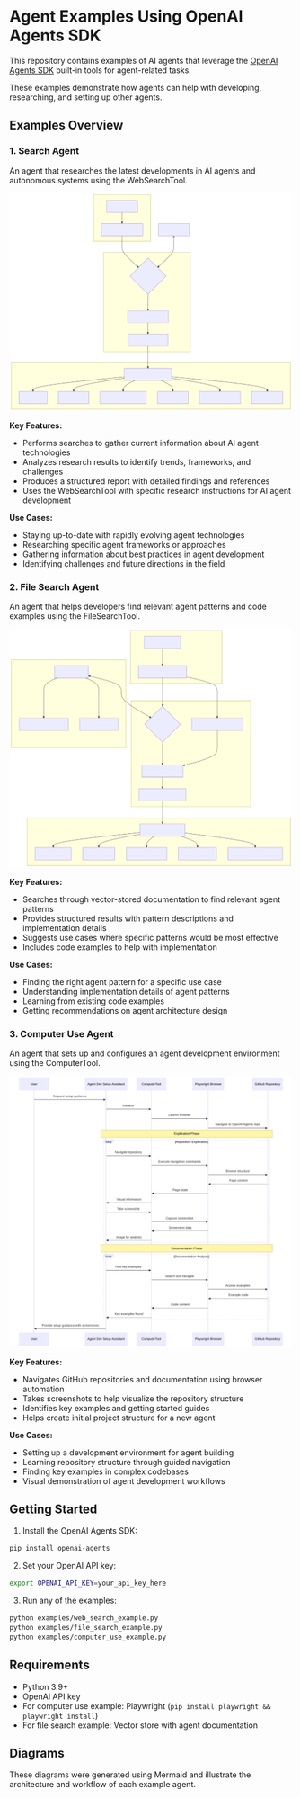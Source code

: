 # Agent Examples Using OpenAI Agents SDK

This repository contains examples of AI agents that leverage the [OpenAI Agents SDK](https://openai.github.io/openai-agents-python/) built-in tools for agent-related tasks. 

These examples demonstrate how agents can help with developing, researching, and setting up other agents.

## Examples Overview

### 1. Search Agent

An agent that researches the latest developments in AI agents and autonomous systems using the WebSearchTool.

<picture>
  <source media="(prefers-color-scheme: dark)" srcset="diagrams/web_search_diagram_dark">
  <img src="diagrams/web_search_diagram_light.svg" alt="Search Agent Diagram">
</picture>

**Key Features:**
- Performs searches to gather current information about AI agent technologies
- Analyzes research results to identify trends, frameworks, and challenges
- Produces a structured report with detailed findings and references
- Uses the WebSearchTool with specific research instructions for AI agent development

**Use Cases:**
- Staying up-to-date with rapidly evolving agent technologies
- Researching specific agent frameworks or approaches
- Gathering information about best practices in agent development
- Identifying challenges and future directions in the field

### 2. File Search Agent

An agent that helps developers find relevant agent patterns and code examples using the FileSearchTool.

<picture>
  <source media="(prefers-color-scheme: dark)" srcset="diagrams/file_search_diagram_dark">
  <img src="diagrams/file_search_diagram_light.svg" alt="File Search Agent Diagram">
</picture>

**Key Features:**
- Searches through vector-stored documentation to find relevant agent patterns
- Provides structured results with pattern descriptions and implementation details
- Suggests use cases where specific patterns would be most effective
- Includes code examples to help with implementation

**Use Cases:**
- Finding the right agent pattern for a specific use case
- Understanding implementation details of agent patterns
- Learning from existing code examples
- Getting recommendations on agent architecture design

### 3. Computer Use Agent

An agent that sets up and configures an agent development environment using the ComputerTool.

<picture>
  <source media="(prefers-color-scheme: dark)" srcset="diagrams/computer_use_diagram_dark">
  <img src="diagrams/computer_use_diagram_light.svg" alt="Search Agent Diagram">
</picture>

**Key Features:**
- Navigates GitHub repositories and documentation using browser automation
- Takes screenshots to help visualize the repository structure
- Identifies key examples and getting started guides
- Helps create initial project structure for a new agent

**Use Cases:**
- Setting up a development environment for agent building
- Learning repository structure through guided navigation
- Finding key examples in complex codebases
- Visual demonstration of agent development workflows

## Getting Started

1. Install the OpenAI Agents SDK:
```bash
pip install openai-agents
```

2. Set your OpenAI API key:
```bash
export OPENAI_API_KEY=your_api_key_here
```

3. Run any of the examples:
```bash
python examples/web_search_example.py
python examples/file_search_example.py
python examples/computer_use_example.py
```

## Requirements

- Python 3.9+
- OpenAI API key
- For computer use example: Playwright (`pip install playwright && playwright install`)
- For file search example: Vector store with agent documentation

## Diagrams

These diagrams were generated using Mermaid and illustrate the architecture and workflow of each example agent.